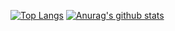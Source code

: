 [![Top Langs](https://github-readme-stats.vercel.app/api/top-langs/?username=ielixirz&langs_count=4)](https://github.com/anuraghazra/github-readme-stats)
[![Anurag's github stats](https://github-readme-stats.vercel.app/api?username=ielixirz)](https://github.com/anuraghazra/github-readme-stats)
